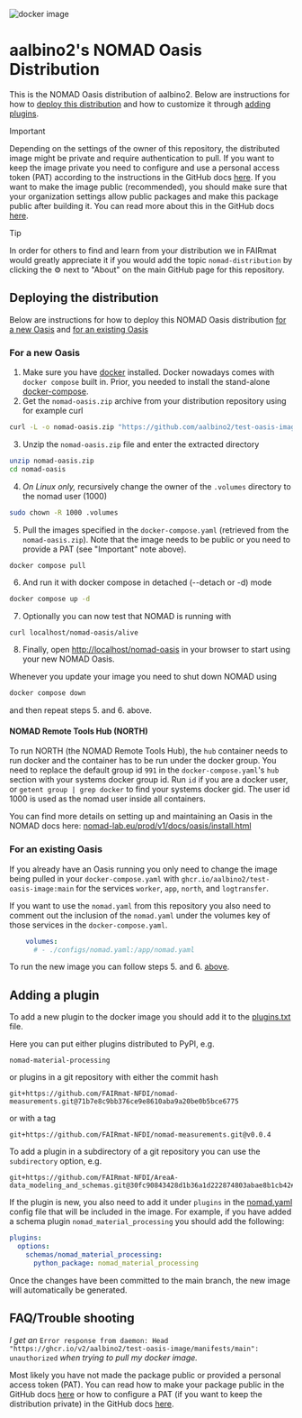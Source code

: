 ![docker image](https://github.com/aalbino2/test-oasis-image/actions/workflows/docker-publish.yml/badge.svg)

# aalbino2's NOMAD Oasis Distribution

This is the NOMAD Oasis distribution of aalbino2. 
Below are instructions for how to [deploy this distribution](#deploying-the-distribution)
and how to customize it through [adding plugins](#adding-a-plugin).

> [!IMPORTANT] 
> Depending on the settings of the owner of this repository, the distributed image might
> be private and require authentication to pull.
> If you want to keep the image private you need to configure and use a personal access
> token (PAT) according to the instructions in the GitHub docs [here](https://docs.github.com/en/packages/working-with-a-github-packages-registry/working-with-the-container-registry#authenticating-with-a-personal-access-token-classic).
> If you want to make the image public (recommended), you should make sure that your 
> organization settings allow public packages and make this package public after building it.
> You can read more about this in the GitHub docs [here](https://docs.github.com/en/packages/learn-github-packages/configuring-a-packages-access-control-and-visibility).

> [!TIP]
> In order for others to find and learn from your distribution we in FAIRmat would
> greatly appreciate it if you would add the topic `nomad-distribution` by clicking the
> ⚙️ next to "About" on the main GitHub page for this repository.

## Deploying the distribution

Below are instructions for how to deploy this NOMAD Oasis distribution
[for a new Oasis](#for-a-new-oasis) and [for an existing Oasis](#for-an-existing-oasis)

### For a new Oasis

1. Make sure you have [docker](https://docs.docker.com/engine/install/) installed.
Docker nowadays comes with `docker compose` built in. Prior, you needed to
install the stand-alone [docker-compose](https://docs.docker.com/compose/install/).
2. Get the `nomad-oasis.zip` archive from your distribution repository using for example curl
```sh
curl -L -o nomad-oasis.zip "https://github.com/aalbino2/test-oasis-image/raw/main/nomad-oasis.zip"
```
3. Unzip the `nomad-oasis.zip` file and enter the extracted directory
```sh
unzip nomad-oasis.zip
cd nomad-oasis
```
4. _On Linux only,_ recursively change the owner of the `.volumes` directory to the nomad user (1000) 
```sh
sudo chown -R 1000 .volumes
```
5. Pull the images specified in the `docker-compose.yaml` (retrieved from the `nomad-oasis.zip`).
Note that the image needs to be public or you need to provide a PAT (see "Important" note above).
```sh
docker compose pull
```
6. And run it with docker compose in detached (--detach or -d) mode 
```sh
docker compose up -d
```
7. Optionally you can now test that NOMAD is running with
```
curl localhost/nomad-oasis/alive
```
8. Finally, open [http://localhost/nomad-oasis](http://localhost/nomad-oasis) in your browser to start using your new NOMAD Oasis.

Whenever you update your image you need to shut down NOMAD using
```sh
docker compose down
```
and then repeat steps 5. and 6. above.

#### NOMAD Remote Tools Hub (NORTH)
To run NORTH (the NOMAD Remote Tools Hub), the `hub` container needs to run docker and
the container has to be run under the docker group. You need to replace the default group
id `991` in the `docker-compose.yaml`'s `hub` section with your systems docker group id.
Run `id` if you are a docker user, or `getent group | grep docker` to find your
systems docker gid. The user id 1000 is used as the nomad user inside all containers.

You can find more details on setting up and maintaining an Oasis in the NOMAD docs here:
[nomad-lab.eu/prod/v1/docs/oasis/install.html](https://nomad-lab.eu/prod/v1/docs/oasis/install.html)

### For an existing Oasis

If you already have an Oasis running you only need to change the image being pulled in
your `docker-compose.yaml` with `ghcr.io/aalbino2/test-oasis-image:main` for the services
`worker`, `app`, `north`, and `logtransfer`.

If you want to use the `nomad.yaml` from this repository you also need to comment out
the inclusion of the `nomad.yaml` under the volumes key of those services in the
`docker-compose.yaml`.

```yaml
    volumes:
      # - ./configs/nomad.yaml:/app/nomad.yaml
```

To run the new image you can follow steps 5. and 6. [above](#for-a-new-oasis).

## Adding a plugin

To add a new plugin to the docker image you should add it to the [plugins.txt](plugins.txt) file.

Here you can put either plugins distributed to PyPI, e.g.
```
nomad-material-processing
```
or plugins in a git repository with either the commit hash
```
git+https://github.com/FAIRmat-NFDI/nomad-measurements.git@71b7e8c9bb376ce9e8610aba9a20be0b5bce6775
```
or with a tag
```
git+https://github.com/FAIRmat-NFDI/nomad-measurements.git@v0.0.4
```
To add a plugin in a subdirectory of a git repository you can use the `subdirectory` option, e.g.
```
git+https://github.com/FAIRmat-NFDI/AreaA-data_modeling_and_schemas.git@30fc90843428d1b36a1d222874803abae8b1cb42#subdirectory=PVD/PLD/jeremy_ikz/ikz_pld_plugin
```

If the plugin is new, you also need to add it under `plugins` in the [nomad.yaml](nomad.yaml)
config file that will be included in the image.
For example, if you have added a schema plugin `nomad_material_processing` you should add 
the following:

```yaml
plugins:
  options:
    schemas/nomad_material_processing:
      python_package: nomad_material_processing
```

Once the changes have been committed to the main branch, the new image will automatically 
be generated.

## FAQ/Trouble shooting

 *I get an* `Error response from daemon: Head "https://ghcr.io/v2/aalbino2/test-oasis-image/manifests/main": unauthorized`
 *when trying to pull my docker image.*
 
 Most likely you have not made the package public or provided a personal access token (PAT).
 You can read how to make your package public in the GitHub docs [here](https://docs.github.com/en/packages/learn-github-packages/configuring-a-packages-access-control-and-visibility)
 or how to configure a PAT (if you want to keep the distribution private) in the GitHub
 docs [here](https://docs.github.com/en/packages/working-with-a-github-packages-registry/working-with-the-container-registry#authenticating-with-a-personal-access-token-classic).
